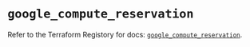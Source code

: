 # `google_compute_reservation`

Refer to the Terraform Registory for docs: [`google_compute_reservation`](https://registry.terraform.io/providers/hashicorp/google/4.74.0/docs/resources/compute_reservation).
